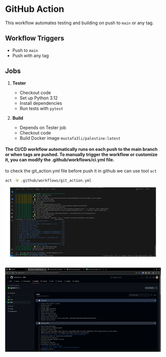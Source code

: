 # GitHub Action

This workflow automates testing and building on push to `main` or any tag.

## Workflow Triggers

- Push to `main`
- Push with any tag

## Jobs

1. **Tester**
   - Checkout code
   - Set up Python 3.12
   - Install dependencies
   - Run tests with `pytest`

2. **Build**
   - Depends on Tester job
   - Checkout code
   - Build Docker image `mustafa3li/palestine:latest`

#### The CI/CD workflow automatically runs on each push to the main branch or when tags are pushed. To manually trigger the workflow or customize it, you can modify the .github/workflows/ci.yml file.

to check the git_action.yml file before push it in github we can use tool `act`

```bash
act -W .github/workflows/git_action.yml
```
![alt text](images/img_9.png)

![alt text](images/img_10.png)